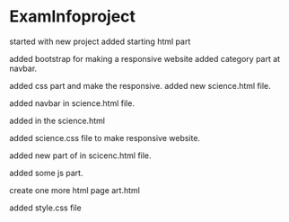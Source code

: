 # ExamInfoproject

started with new project 
added starting html part

added bootstrap for making a responsive website
added category part at navbar.

added css part and make  the responsive.
added new science.html file.

added navbar in science.html file.

added in the science.html

added science.css file to make responsive website.

added new part of in scicenc.html file.

added some js part.

create one more html page art.html

added style.css file